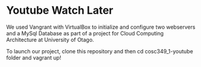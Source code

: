 # Youtube Watch Later

We used Vangrant with VirtualBox to initialize and configure two webservers and a MySql Database as part of a project for Cloud Computing Architecture at University of Otago. 

To launch our project, clone this repository and then cd cosc349_1-youtube folder and vagrant up!
